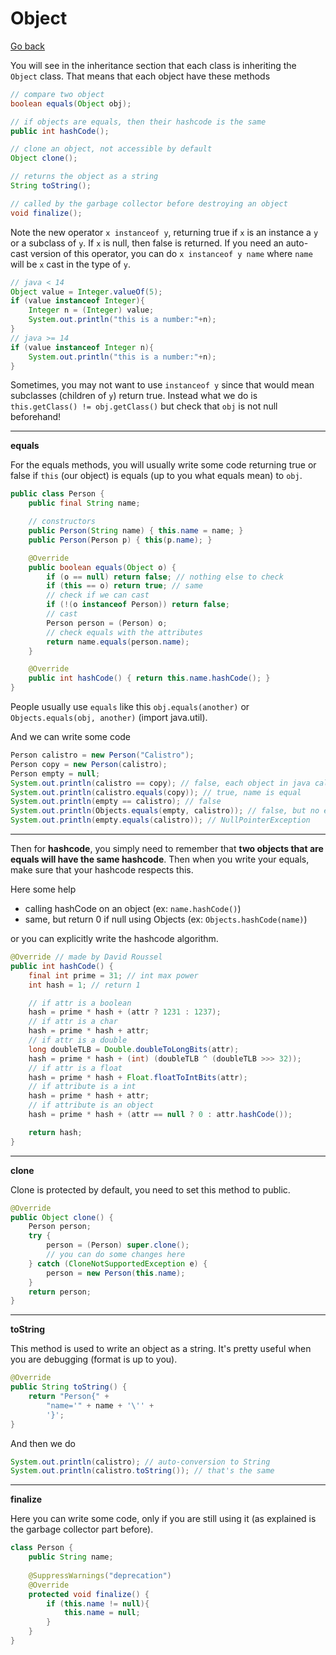 # Object

[Go back](../index.md#beginner)

You will see in the inheritance section that each class is inheriting the  `Object` class. That means that each object have these methods

```java
// compare two object
boolean equals(Object obj);

// if objects are equals, then their hashcode is the same
public int hashCode();

// clone an object, not accessible by default
Object clone();

// returns the object as a string
String toString();

// called by the garbage collector before destroying an object
void finalize();
```

Note the new operator `x instanceof y`, returning true if `x` is an instance a `y` or a subclass of `y`. If `x` is null, then false is returned. If you need an auto-cast version of this operator, you can do `x instanceof y name` where `name` will be `x` cast in the type of `y`.

```java
// java < 14
Object value = Integer.valueOf(5);
if (value instanceof Integer){
    Integer n = (Integer) value;
    System.out.println("this is a number:"+n);
}
// java >= 14
if (value instanceof Integer n){
    System.out.println("this is a number:"+n);
}
```

Sometimes, you may not want to use `instanceof y` since that would mean subclasses (children of `y`) return true. Instead what we do is `this.getClass() != obj.getClass()` but check that `obj` is not null beforehand!

<hr class="sr">

**equals**

For the equals methods, you will usually write some code returning true or false if `this` (our object) is equals (up to you what equals mean) to `obj`.

```java
public class Person {
    public final String name;

    // constructors
    public Person(String name) { this.name = name; }
    public Person(Person p) { this(p.name); }

    @Override
    public boolean equals(Object o) {
        if (o == null) return false; // nothing else to check
        if (this == o) return true; // same
        // check if we can cast
        if (!(o instanceof Person)) return false;
        // cast
        Person person = (Person) o;
        // check equals with the attributes
        return name.equals(person.name);
    }

    @Override
    public int hashCode() { return this.name.hashCode(); }
}
```

People usually use `equals` like this `obj.equals(another)` or `Objects.equals(obj, another)` (import java.util).

And we can write some code

```java
Person calistro = new Person("Calistro");
Person copy = new Person(calistro);
Person empty = null;
System.out.println(calistro == copy); // false, each object in java called with new is unique
System.out.println(calistro.equals(copy)); // true, name is equal
System.out.println(empty == calistro); // false
System.out.println(Objects.equals(empty, calistro)); // false, but no error like bellow
System.out.println(empty.equals(calistro)); // NullPointerException
```

<hr class="sl">

Then for **hashcode**, you simply need to remember that **two objects that are equals will have the same hashcode**. Then when you write your equals, make sure that your hashcode respects this.

Here some help

* calling hashCode on an object (ex: `name.hashCode()`)
* same, but return 0 if null using Objects (ex: `Objects.hashCode(name)`)

or you can explicitly write the hashcode algorithm.

```java
@Override // made by David Roussel
public int hashCode() {
    final int prime = 31; // int max power
    int hash = 1; // return 1

    // if attr is a boolean
    hash = prime * hash + (attr ? 1231 : 1237);
    // if attr is a char
    hash = prime * hash + attr;
    // if attr is a double
    long doubleTLB = Double.doubleToLongBits(attr);
    hash = prime * hash + (int) (doubleTLB ^ (doubleTLB >>> 32));
    // if attr is a float
    hash = prime * hash + Float.floatToIntBits(attr);
    // if attribute is a int
    hash = prime * hash + attr;
    // if attribute is an object
    hash = prime * hash + (attr == null ? 0 : attr.hashCode());

    return hash;
}
```

<hr class="sr">

**clone**

Clone is protected by default, you need to set this method to public.

```java
@Override
public Object clone() {
    Person person;
    try {
        person = (Person) super.clone();
        // you can do some changes here
    } catch (CloneNotSupportedException e) {
        person = new Person(this.name);
    }
    return person;
}
```

<hr class="sl">

**toString**

This method is used to write an object as a string. It's pretty useful when you are debugging (format is up to you).

```java
@Override
public String toString() {
    return "Person{" +
        "name='" + name + '\'' +
        '}';
}
```

And then we do

```java
System.out.println(calistro); // auto-conversion to String
System.out.println(calistro.toString()); // that's the same
```

<hr class="sr">

**finalize**

Here you can write some code, only if you are still using it (as explained is the garbage collector part before).

```java
class Person {
    public String name;
    
    @SuppressWarnings("deprecation")
    @Override
    protected void finalize() {
        if (this.name != null){
            this.name = null;
        }
    }
}
```